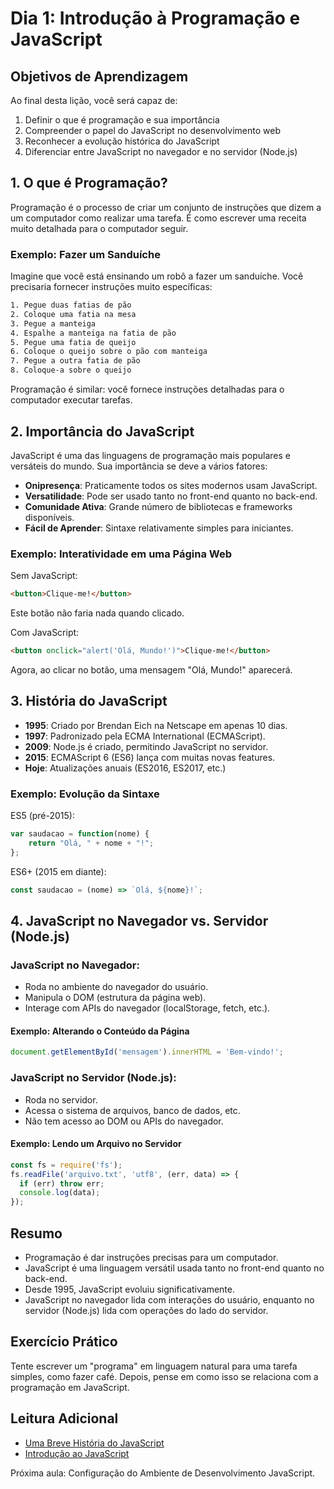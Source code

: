 # Dia 1: Introdução à Programação e JavaScript

## Objetivos de Aprendizagem
Ao final desta lição, você será capaz de:
1. Definir o que é programação e sua importância
2. Compreender o papel do JavaScript no desenvolvimento web
3. Reconhecer a evolução histórica do JavaScript
4. Diferenciar entre JavaScript no navegador e no servidor (Node.js)

## 1. O que é Programação?

Programação é o processo de criar um conjunto de instruções que dizem a um computador como realizar uma tarefa. É como escrever uma receita muito detalhada para o computador seguir.

### Exemplo: Fazer um Sanduíche
Imagine que você está ensinando um robô a fazer um sanduíche. Você precisaria fornecer instruções muito específicas:

```css
1. Pegue duas fatias de pão
2. Coloque uma fatia na mesa
3. Pegue a manteiga
4. Espalhe a manteiga na fatia de pão
5. Pegue uma fatia de queijo
6. Coloque o queijo sobre o pão com manteiga
7. Pegue a outra fatia de pão
8. Coloque-a sobre o queijo
```

Programação é similar: você fornece instruções detalhadas para o computador executar tarefas.

## 2. Importância do JavaScript

JavaScript é uma das linguagens de programação mais populares e versáteis do mundo. Sua importância se deve a vários fatores:

- **Onipresença**: Praticamente todos os sites modernos usam JavaScript.
- **Versatilidade**: Pode ser usado tanto no front-end quanto no back-end.
- **Comunidade Ativa**: Grande número de bibliotecas e frameworks disponíveis.
- **Fácil de Aprender**: Sintaxe relativamente simples para iniciantes.

### Exemplo: Interatividade em uma Página Web
Sem JavaScript:
```html
<button>Clique-me!</button>
```
Este botão não faria nada quando clicado.

Com JavaScript:
```html
<button onclick="alert('Olá, Mundo!')">Clique-me!</button>
```
Agora, ao clicar no botão, uma mensagem "Olá, Mundo!" aparecerá.

## 3. História do JavaScript

- **1995**: Criado por Brendan Eich na Netscape em apenas 10 dias.
- **1997**: Padronizado pela ECMA International (ECMAScript).
- **2009**: Node.js é criado, permitindo JavaScript no servidor.
- **2015**: ECMAScript 6 (ES6) lança com muitas novas features.
- **Hoje**: Atualizações anuais (ES2016, ES2017, etc.)

### Exemplo: Evolução da Sintaxe

ES5 (pré-2015):
```javascript
var saudacao = function(nome) {
    return "Olá, " + nome + "!";
};
```

ES6+ (2015 em diante):
```javascript
const saudacao = (nome) => `Olá, ${nome}!`;
```

## 4. JavaScript no Navegador vs. Servidor (Node.js)

### JavaScript no Navegador:
- Roda no ambiente do navegador do usuário.
- Manipula o DOM (estrutura da página web).
- Interage com APIs do navegador (localStorage, fetch, etc.).

#### Exemplo: Alterando o Conteúdo da Página
```javascript
document.getElementById('mensagem').innerHTML = 'Bem-vindo!';
```

### JavaScript no Servidor (Node.js):
- Roda no servidor.
- Acessa o sistema de arquivos, banco de dados, etc.
- Não tem acesso ao DOM ou APIs do navegador.

#### Exemplo: Lendo um Arquivo no Servidor
```javascript
const fs = require('fs');
fs.readFile('arquivo.txt', 'utf8', (err, data) => {
  if (err) throw err;
  console.log(data);
});
```

## Resumo
- Programação é dar instruções precisas para um computador.
- JavaScript é uma linguagem versátil usada tanto no front-end quanto no back-end.
- Desde 1995, JavaScript evoluiu significativamente.
- JavaScript no navegador lida com interações do usuário, enquanto no servidor (Node.js) lida com operações do lado do servidor.

## Exercício Prático
Tente escrever um "programa" em linguagem natural para uma tarefa simples, como fazer café. Depois, pense em como isso se relaciona com a programação em JavaScript.

## Leitura Adicional
- [Uma Breve História do JavaScript](https://auth0.com/blog/a-brief-history-of-javascript/)
- [Introdução ao JavaScript](https://developer.mozilla.org/pt-BR/docs/Web/JavaScript/Guide/Introduction)

Próxima aula: Configuração do Ambiente de Desenvolvimento JavaScript.
